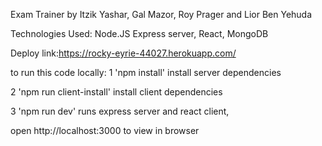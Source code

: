 Exam Trainer by Itzik Yashar, Gal Mazor, Roy Prager and Lior Ben Yehuda

Technologies Used: Node.JS Express server, React, MongoDB

Deploy link:https://rocky-eyrie-44027.herokuapp.com/

to run this code locally:
1 'npm install'
install server dependencies

2 'npm run client-install'
install client dependencies

3 'npm run dev'
runs express server and react client,

open http://localhost:3000 to view in browser
